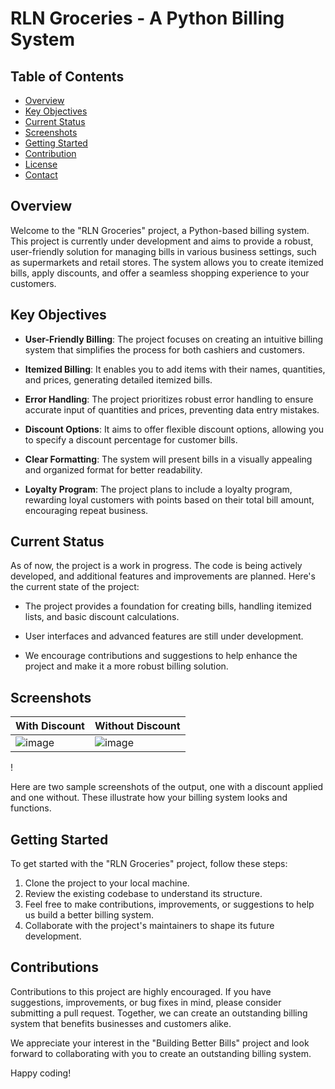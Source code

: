 # RLN Groceries - A Python Billing System

## Table of Contents
- [Overview](#Overview)
- [Key Objectives](#Key-Objectives)
- [Current Status](#Current-Status)
- [Screenshots](#screenshots)
- [Getting Started](#getting-started)
- [Contribution](#contribution)
- [License](#license)
- [Contact](#contact)

## Overview

Welcome to the "RLN Groceries" project, a Python-based billing system. This project is currently under development and aims to provide a robust, user-friendly solution for managing bills in various business settings, such as supermarkets and retail stores. The system allows you to create itemized bills, apply discounts, and offer a seamless shopping experience to your customers.

## Key Objectives

- **User-Friendly Billing**: The project focuses on creating an intuitive billing system that simplifies the process for both cashiers and customers.

- **Itemized Billing**: It enables you to add items with their names, quantities, and prices, generating detailed itemized bills.

- **Error Handling**: The project prioritizes robust error handling to ensure accurate input of quantities and prices, preventing data entry mistakes.

- **Discount Options**: It aims to offer flexible discount options, allowing you to specify a discount percentage for customer bills.

- **Clear Formatting**: The system will present bills in a visually appealing and organized format for better readability.

- **Loyalty Program**: The project plans to include a loyalty program, rewarding loyal customers with points based on their total bill amount, encouraging repeat business.

## Current Status

As of now, the project is a work in progress. The code is being actively developed, and additional features and improvements are planned. Here's the current state of the project:

- The project provides a foundation for creating bills, handling itemized lists, and basic discount calculations.

- User interfaces and advanced features are still under development.

- We encourage contributions and suggestions to help enhance the project and make it a more robust billing solution.

## Screenshots

| With Discount | Without Discount |
|---------------|------------------|
|![image](https://github.com/RLN25/Billing-System/assets/95609283/a5d2bf83-58a2-411e-8f9e-29a77a465b68) |![image](https://github.com/RLN25/Billing-System/assets/95609283/2c903d66-cb15-46d3-a3ae-bcb1202b29b9)

 !

Here are two sample screenshots of the output, one with a discount applied and one without. These illustrate how your billing system looks and functions.

## Getting Started

To get started with the "RLN Groceries" project, follow these steps:

1. Clone the project to your local machine.
2. Review the existing codebase to understand its structure.
3. Feel free to make contributions, improvements, or suggestions to help us build a better billing system.
4. Collaborate with the project's maintainers to shape its future development.

## Contributions

Contributions to this project are highly encouraged. If you have suggestions, improvements, or bug fixes in mind, please consider submitting a pull request. Together, we can create an outstanding billing system that benefits businesses and customers alike.

We appreciate your interest in the "Building Better Bills" project and look forward to collaborating with you to create an outstanding billing system.

Happy coding!


